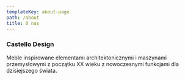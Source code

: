 ```yaml
---
templateKey: about-page
path: /about
title: O nas
---
```

### Castello Design

Meble inspirowane elementami architektonicznymi i maszynami przemysłowymi z początku XX wieku z nowoczesnymi funkcjami dla dzisiejszego świata.